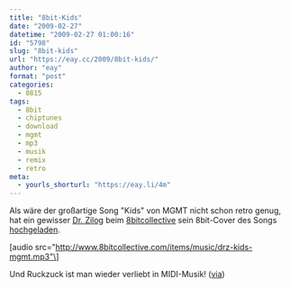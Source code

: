 ```yaml
---
title: "8bit-Kids"
date: "2009-02-27"
datetime: "2009-02-27 01:00:16"
id: "5798"
slug: "8bit-kids"
url: "https://eay.cc/2009/8bit-kids/"
author: "eay"
format: "post"
categories:
  - 0815
tags:
  - 8bit
  - chiptunes
  - download
  - mgmt
  - mp3
  - musik
  - remix
  - retro
meta:
  - yourls_shorturl: "https://eay.li/4m"
---
```


Als wäre der großartige Song "Kids" von MGMT nicht schon retro genug, hat ein gewisser [Dr. Zilog](http://www.8bitcollective.com/members/Dr.+Zilog/) beim [8bitcollective](http://www.8bitcollective.com/) sein 8bit-Cover des Songs [hochgeladen](http://www.8bitcollective.com/music/Dr.+Zilog/Kids+(MGMT+Cover)/).

\[audio src="http://www.8bitcollective.com/items/music/drz-kids-mgmt.mp3"\]

Und Ruckzuck ist man wieder verliebt in MIDI-Musik! ([via](http://waxy.org/links/))
